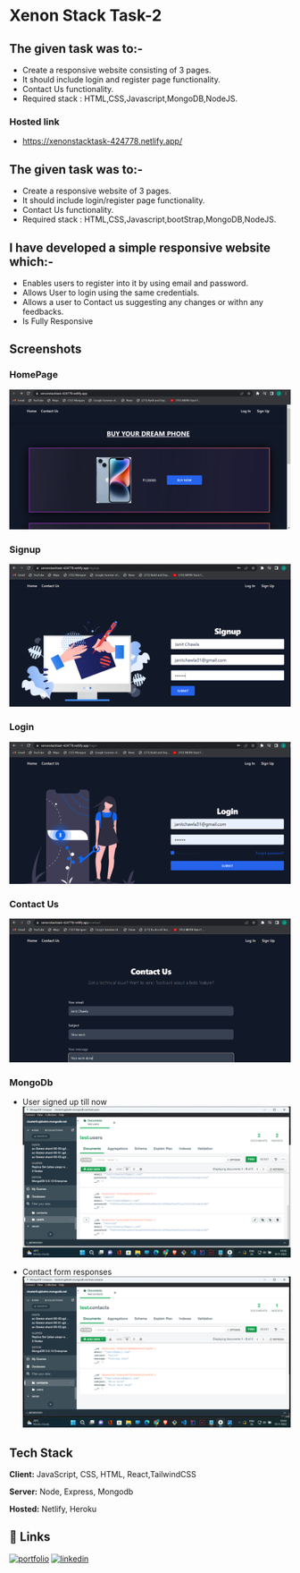 
# Xenon Stack Task-2


## The given task was to:-

 - Create a responsive website consisting of 3 pages.
 - It should include login and register page functionality.
 - Contact Us functionality.
 - Required stack : HTML,CSS,Javascript,MongoDB,NodeJS.

 ### Hosted link
 - https://xenonstacktask-424778.netlify.app/




## The given task was to:-

 - Create a responsive website of 3 pages.
 - It should include login/register page functionality.
 - Contact Us functionality.
 - Required stack : HTML,CSS,Javascript,bootStrap,MongoDB,NodeJS.


## I have developed a simple responsive website which:-
- Enables users to register into it by using email and password.
- Allows User to login using the same credentials.
- Allows a user to Contact us suggesting any changes or withn any feedbacks.
- Is Fully Responsive


## Screenshots

### HomePage


![App Screenshot](https://raw.githubusercontent.com/JanitChawla/xenotask/main/screenshots/Screenshot%20(130).png)

### Signup
![App Screenshot](https://raw.githubusercontent.com/JanitChawla/xenotask/main/screenshots/Screenshot%20(131).png)

### Login
![App Screenshot](https://raw.githubusercontent.com/JanitChawla/xenotask/main/screenshots/Screenshot%20(132).png)

### Contact Us
![App Screenshot](https://raw.githubusercontent.com/JanitChawla/xenotask/main/screenshots/Screenshot%20(133).png)

### MongoDb
- User signed up till now
![App Screenshot](https://raw.githubusercontent.com/JanitChawla/xenotask/main/screenshots/Screenshot%20(134).png)

- Contact form responses
![App Screenshot](https://raw.githubusercontent.com/JanitChawla/xenotask/main/screenshots/Screenshot%20(135).png)

## Tech Stack

**Client:** JavaScript, CSS, HTML, React,TailwindCSS

**Server:** Node, Express, Mongodb


**Hosted:** Netlify, Heroku

## 🔗 Links

[![portfolio](https://img.shields.io/badge/my_portfolio-000?style=for-the-badge&logo=ko-fi&logoColor=white)](https://janitchawla-portfolio.netlify.app/)
[![linkedin](https://img.shields.io/badge/linkedin-0A66C2?style=for-the-badge&logo=linkedin&logoColor=white)](https://www.linkedin.com/in/janit-chawla-478457191/)

